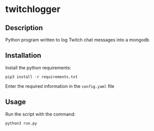 # twitchlogger

## Description
Python program written to log Twitch chat messages into a mongodb

## Installation
Install the python requirements:
```
pip3 install -r requirements.txt
```

Enter the required information in the `config.yaml` file

## Usage

Run the script with the command:
```
python3 run.py
```
